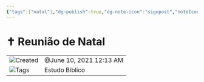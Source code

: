 ```yaml
---
{"tags":["natal"],"dg-publish":true,"dg-note-icon":"signpost","noteIcon":"signpost","permalink":"/07-indexes/reuniao-de-natal/","dgPassFrontmatter":true,"created":"2025-10-16T10:30:02.089+01:00","updated":"2025-10-24T16:52:04.001+01:00"}
---
```


# ✝️ Reunião de Natal

|   |   |
|---|---|
|![](Dashboard/Attachments/clock_gray%20243.svg)Created|@June 10, 2021 12:13 AM|
|![](Dashboard/Attachments/list_gray%20977.svg)Tags|Estudo Bíblico|